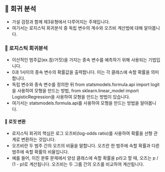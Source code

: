 ## 🚧 회귀 분석
- 가설 검정과 함께 제3유형에서 다루어지는 주제입니다.  
- 여기서는 로지스틱 회귀분석 중 독립 변수의 계수와 오즈비 계산법에 대해 알아봅니다.
### 🚧 로지스틱 회귀분석
- 이산적인 범주값(ex.참/거짓)을 가지는 종속 변수를 예측하기 위해 사용되는 기법입니다.
- 0과 1사이의 종속 변수의 확률값을 출력합니다. 이는 각 클래스에 속할 확률을 의미합니다.
- 독립 변수와 종속 변수를 정의한 뒤 from statsmodels.formula.api import logit을 사용하여 모형을 만드는 방법, 
  from sklearn.linear_model import LogisticRegression을 사용하여 모형을 만드는 방법이 있습니다.
- 여기서는 statsmodels.formula.api를 사용하여 모형을 만드는 방법을 알아봅니다.
#### 🚧 로짓 변환
- 로지스틱 회귀의 핵심은 로그 오즈비(log-odds ratio)를 사용하여 확률을 선형 관계로 변환하는 것입니다.
- 오즈비란 두 범주 간의 오즈의 비율을 말합니다. 오즈란 한 범주에 속할 확률과 다른 범주에 속할 확률의 비율입니다.
- 예를 들어, 이진 분류 문제에서 양성 클래스에 속할 확률을 p라고 할 때, 오즈는 p / (1 - p)로 계산됩니다. 
  오즈비는 두 그룹 간의 오즈를 비교하여 계산됩니다.
